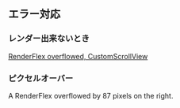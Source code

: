 
## エラー対応

### レンダー出来ないとき
[RenderFlex overflowed, CustomScrollView](https://zenn.dev/flutteruniv_dev/articles/532d0a9464c562)

### ピクセルオーバー
A RenderFlex overflowed by 87 pixels on the right.

